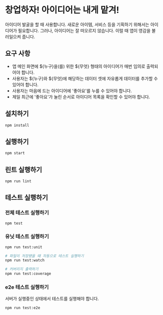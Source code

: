 # 창업하자! 아이디어는 내게 맡겨!

아이디어 발굴을 할 때 사용합니다. 새로운 아이템, 서비스 등을 기획하기 위해서는 아이디어가 필요합니다. 그러나, 아이디어는 잘 떠오르지 않습니다. 이럴 때 앱이 영감을 불러일으켜 줍니다.

## 요구 사항

- 앱 메인 화면에 ${누구}을(를) 위한 ${무엇} 형태의 아이디어가 매번 임의로 출력되어야 합니다.
- 사용자는 ${누구}와 ${무엇}에 해당하는 데이터 셋에 자유롭게 데이터를 추가할 수 있어야 합니다.
- 사용자는 마음에 드는 아이디어에 '좋아요'를 누를 수 있어야 합니다.
- 제일 최근에 '좋아요'가 눌린 순서로 아이디어 목록을 확인할 수 있어야 합니다.

## 설치하기

```bash
npm install
```

## 실행하기

```bash
npm start
```

## 린트 실행하기

```bash
npm run lint
```

## 테스트 실행하기

### 전체 테스트 실행하기

```bash
npm test
```

### 유닛 테스트 실행하기

```bash
npm run test:unit

# 파일이 저장됐을 때 자동으로 테스트 실행하기
npm run test:watch

# 커버리지 출력하기
npm run test:coverage
```

### e2e 테스트 실행하기

서버가 실행중인 상태에서 테스트를 실행해야 합니다.

```bash
npm run test:e2e
```
